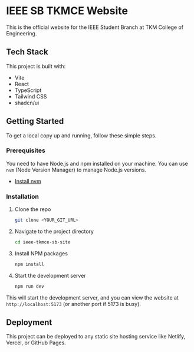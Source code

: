 # IEEE SB TKMCE Website

This is the official website for the IEEE Student Branch at TKM College of Engineering.

## Tech Stack

This project is built with:

- Vite
- React
- TypeScript
- Tailwind CSS
- shadcn/ui

## Getting Started

To get a local copy up and running, follow these simple steps.

### Prerequisites

You need to have Node.js and npm installed on your machine. You can use `nvm` (Node Version Manager) to manage Node.js versions.

- [Install nvm](https://github.com/nvm-sh/nvm#installing-and-updating)

### Installation

1.  Clone the repo
    ```sh
    git clone <YOUR_GIT_URL>
    ```
2.  Navigate to the project directory
    ```sh
    cd ieee-tkmce-sb-site
    ```
3.  Install NPM packages
    ```sh
    npm install
    ```
4.  Start the development server
    ```sh
    npm run dev
    ```

This will start the development server, and you can view the website at `http://localhost:5173` (or another port if 5173 is busy).

## Deployment

This project can be deployed to any static site hosting service like Netlify, Vercel, or GitHub Pages.


